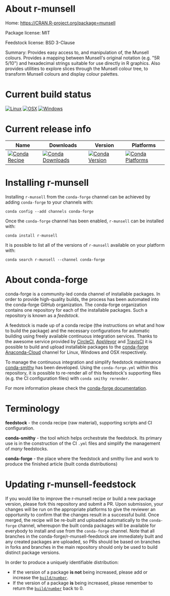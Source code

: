 About r-munsell
===============

Home: https://CRAN.R-project.org/package=munsell

Package license: MIT

Feedstock license: BSD 3-Clause

Summary: Provides easy access to, and manipulation of, the Munsell  colours. Provides a mapping between Munsell's  original notation (e.g. "5R 5/10") and hexadecimal strings suitable  for use directly in R graphics. Also provides utilities  to explore slices through the Munsell colour tree, to transform  Munsell colours and display colour palettes.



Current build status
====================

[![Linux](https://img.shields.io/circleci/project/github/conda-forge/r-munsell-feedstock/master.svg?label=Linux)](https://circleci.com/gh/conda-forge/r-munsell-feedstock)
[![OSX](https://img.shields.io/travis/conda-forge/r-munsell-feedstock/master.svg?label=macOS)](https://travis-ci.org/conda-forge/r-munsell-feedstock)
[![Windows](https://img.shields.io/appveyor/ci/conda-forge/r-munsell-feedstock/master.svg?label=Windows)](https://ci.appveyor.com/project/conda-forge/r-munsell-feedstock/branch/master)

Current release info
====================

| Name | Downloads | Version | Platforms |
| --- | --- | --- | --- |
| [![Conda Recipe](https://img.shields.io/badge/recipe-r--munsell-green.svg)](https://anaconda.org/conda-forge/r-munsell) | [![Conda Downloads](https://img.shields.io/conda/dn/conda-forge/r-munsell.svg)](https://anaconda.org/conda-forge/r-munsell) | [![Conda Version](https://img.shields.io/conda/vn/conda-forge/r-munsell.svg)](https://anaconda.org/conda-forge/r-munsell) | [![Conda Platforms](https://img.shields.io/conda/pn/conda-forge/r-munsell.svg)](https://anaconda.org/conda-forge/r-munsell) |

Installing r-munsell
====================

Installing `r-munsell` from the `conda-forge` channel can be achieved by adding `conda-forge` to your channels with:

```
conda config --add channels conda-forge
```

Once the `conda-forge` channel has been enabled, `r-munsell` can be installed with:

```
conda install r-munsell
```

It is possible to list all of the versions of `r-munsell` available on your platform with:

```
conda search r-munsell --channel conda-forge
```


About conda-forge
=================

conda-forge is a community-led conda channel of installable packages.
In order to provide high-quality builds, the process has been automated into the
conda-forge GitHub organization. The conda-forge organization contains one repository
for each of the installable packages. Such a repository is known as a *feedstock*.

A feedstock is made up of a conda recipe (the instructions on what and how to build
the package) and the necessary configurations for automatic building using freely
available continuous integration services. Thanks to the awesome service provided by
[CircleCI](https://circleci.com/), [AppVeyor](http://www.appveyor.com/)
and [TravisCI](https://travis-ci.org/) it is possible to build and upload installable
packages to the [conda-forge](https://anaconda.org/conda-forge)
[Anaconda-Cloud](http://docs.anaconda.org/) channel for Linux, Windows and OSX respectively.

To manage the continuous integration and simplify feedstock maintenance
[conda-smithy](http://github.com/conda-forge/conda-smithy) has been developed.
Using the ``conda-forge.yml`` within this repository, it is possible to re-render all of
this feedstock's supporting files (e.g. the CI configuration files) with ``conda smithy rerender``.

For more information please check the [conda-forge documentation](https://conda-forge.org/docs/).

Terminology
===========

**feedstock** - the conda recipe (raw material), supporting scripts and CI configuration.

**conda-smithy** - the tool which helps orchestrate the feedstock.
                   Its primary use is in the construction of the CI ``.yml`` files
                   and simplify the management of *many* feedstocks.

**conda-forge** - the place where the feedstock and smithy live and work to
                  produce the finished article (built conda distributions)


Updating r-munsell-feedstock
============================

If you would like to improve the r-munsell recipe or build a new
package version, please fork this repository and submit a PR. Upon submission,
your changes will be run on the appropriate platforms to give the reviewer an
opportunity to confirm that the changes result in a successful build. Once
merged, the recipe will be re-built and uploaded automatically to the
`conda-forge` channel, whereupon the built conda packages will be available for
everybody to install and use from the `conda-forge` channel.
Note that all branches in the conda-forge/r-munsell-feedstock are
immediately built and any created packages are uploaded, so PRs should be based
on branches in forks and branches in the main repository should only be used to
build distinct package versions.

In order to produce a uniquely identifiable distribution:
 * If the version of a package **is not** being increased, please add or increase
   the [``build/number``](http://conda.pydata.org/docs/building/meta-yaml.html#build-number-and-string).
 * If the version of a package **is** being increased, please remember to return
   the [``build/number``](http://conda.pydata.org/docs/building/meta-yaml.html#build-number-and-string)
   back to 0.
